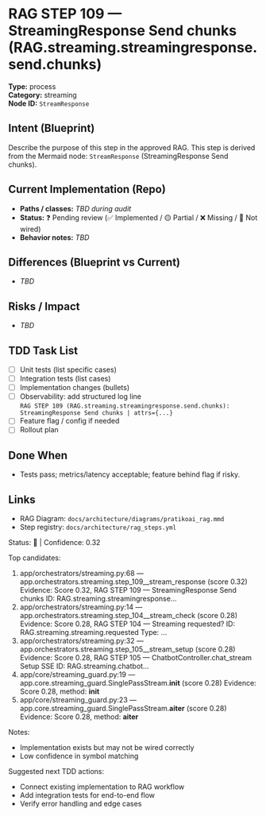 # RAG STEP 109 — StreamingResponse Send chunks (RAG.streaming.streamingresponse.send.chunks)

**Type:** process  
**Category:** streaming  
**Node ID:** `StreamResponse`

## Intent (Blueprint)
Describe the purpose of this step in the approved RAG. This step is derived from the Mermaid node: `StreamResponse` (StreamingResponse Send chunks).

## Current Implementation (Repo)
- **Paths / classes:** _TBD during audit_
- **Status:** ❓ Pending review (✅ Implemented / 🟡 Partial / ❌ Missing / 🔌 Not wired)
- **Behavior notes:** _TBD_

## Differences (Blueprint vs Current)
- _TBD_

## Risks / Impact
- _TBD_

## TDD Task List
- [ ] Unit tests (list specific cases)
- [ ] Integration tests (list cases)
- [ ] Implementation changes (bullets)
- [ ] Observability: add structured log line  
  `RAG STEP 109 (RAG.streaming.streamingresponse.send.chunks): StreamingResponse Send chunks | attrs={...}`
- [ ] Feature flag / config if needed
- [ ] Rollout plan

## Done When
- Tests pass; metrics/latency acceptable; feature behind flag if risky.

## Links
- RAG Diagram: `docs/architecture/diagrams/pratikoai_rag.mmd`
- Step registry: `docs/architecture/rag_steps.yml`


<!-- AUTO-AUDIT:BEGIN -->
Status: 🔌  |  Confidence: 0.32

Top candidates:
1) app/orchestrators/streaming.py:68 — app.orchestrators.streaming.step_109__stream_response (score 0.32)
   Evidence: Score 0.32, RAG STEP 109 — StreamingResponse Send chunks
ID: RAG.streaming.streamingresponse...
2) app/orchestrators/streaming.py:14 — app.orchestrators.streaming.step_104__stream_check (score 0.28)
   Evidence: Score 0.28, RAG STEP 104 — Streaming requested?
ID: RAG.streaming.streaming.requested
Type: ...
3) app/orchestrators/streaming.py:32 — app.orchestrators.streaming.step_105__stream_setup (score 0.28)
   Evidence: Score 0.28, RAG STEP 105 — ChatbotController.chat_stream Setup SSE
ID: RAG.streaming.chatbot...
4) app/core/streaming_guard.py:19 — app.core.streaming_guard.SinglePassStream.__init__ (score 0.28)
   Evidence: Score 0.28, method: __init__
5) app/core/streaming_guard.py:23 — app.core.streaming_guard.SinglePassStream.__aiter__ (score 0.28)
   Evidence: Score 0.28, method: __aiter__

Notes:
- Implementation exists but may not be wired correctly
- Low confidence in symbol matching

Suggested next TDD actions:
- Connect existing implementation to RAG workflow
- Add integration tests for end-to-end flow
- Verify error handling and edge cases
<!-- AUTO-AUDIT:END -->